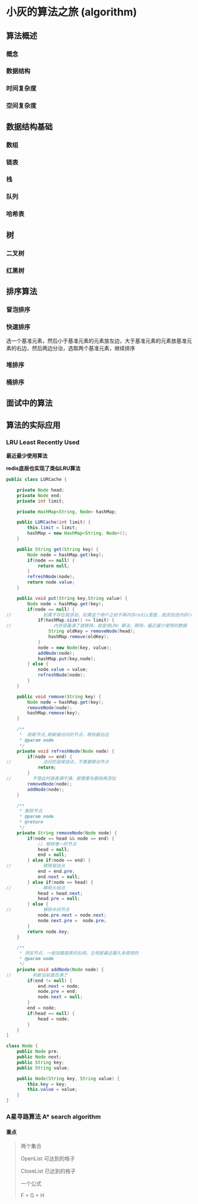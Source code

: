 # 小灰的算法之旅 (algorithm)

## 算法概述

### 概念



### 数据结构



### 时间复杂度



### 空间复杂度







## 数据结构基础

### 数组



### 链表



### 栈



### 队列



### 哈希表







## 树

### 二叉树



### 红黑树









## 排序算法

### 冒泡排序



### 快速排序

选一个基准元素，然后小于基准元素的元素放左边，大于基准元素的元素放基准元素的右边，然后两边分治，选取两个基准元素，继续排序



### 堆排序



### 桶排序











## 面试中的算法





## 算法的实际应用



### LRU  Least Recently Used

**最近最少使用算法**

**redis底层也实现了类似LRU算法**

```java
public class LURCache {

    private Node head;
    private Node end;
    private int limit;

    private HashMap<String, Node> hashMap;

    public LURCache(int limit) {
        this.limit = limit;
        hashMap = new HashMap<String, Node>();
    }

    public String get(String key) {
        Node node = hashMap.get(key);
        if(node == null) {
            return null;
        }
        refreshNode(node);
        return node.value;
    }

    public void put(String key,String value) {
        Node node = hashMap.get(key);
        if(node == null) {
//            如果不存在就添加，如果这个用户之前不再内存redis里面，就添加进内存(redis)
            if(hashMap.size() >= limit) {
//                内存容量满了就移除，就是用LRU 算法，移除，最近最少使用的数据
                String oldKey = removeNode(head);
                hashMap.remove(oldKey);
            }
            node = new Node(key, value);
            addNode(node);
            hashMap.put(key,node);
        } else {
            node.value = value;
            refreshNode(node);
        }
    }

    public void remove(String key) {
        Node node = hashMap.get(key);
        removeNode(node);
        hashMap.remove(key);
    }

    /**
     *  刷新节点,刷新被访问的节点，移到最右边
     * @param node
     */
    private void refreshNode(Node node) {
        if(node == end) {
//            访问的是尾结点，不需要移动节点
            return;
        }
//        不管此时链表满不满，都需要先删除再添加
        removeNode(node);
        addNode(node);
    }

    /**
     * 删除节点
     * @param node
     * @return
     */
    private String removeNode(Node node) {
        if(node == head && node == end) {
            // 移除唯一的节点
            head = null;
            end = null;
        } else if(node == end) {
//            移除尾结点
            end = end.pre;
            end.next = null;
        } else if(node == head) {
//            移除头结点
            head = head.next;
            head.pre = null;
        } else {
//            移除中间节点
            node.pre.next = node.next;
            node.next.pre =  node.pre;
        }
        return node.key;
    }

    /**
     * 添加节点，一般加载链表的右侧，左侧是最近最久未使用的
     * @param node
     */
    private void addNode(Node node) {
//        判断当前是否满了
        if(end != null) {
            end.next = node;
            node.pre = end;
            node.next = null;
        }
        end = node;
        if(head == null) {
            head = node;
        }
    }
}

class Node {
    public Node pre;
    public Node next;
    public String key;
    public String value;

    public Node(String key, String value) {
        this.key = key;
        this.value = value;
    }
}
```



### A星寻路算法  A* search algorithm

#### 重点 

> 两个集合 
>
>   OpenList 可达到的格子
>
>   CloseList  已达到的格子
>
> 一个公式
>
>   F = G + H

